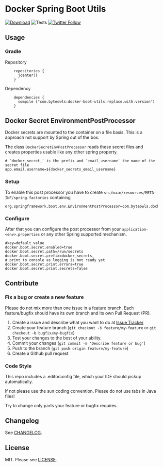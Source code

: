 # Docker Spring Boot Utils

[![Download](https://img.shields.io/bintray/v/moberwasserlechner/maven/docker-boot-utils.svg)](https://bintray.com/moberwasserlechner/maven/docker-boot-utils/_latestVersion) ![Tests](https://github.com/moberwasserlechner/docker-boot-utils/workflows/Tests/badge.svg) [![Twitter Follow](https://img.shields.io/twitter/follow/michaelowl_web.svg?style=social&label=Follow&style=flat-square)](https://twitter.com/michaelowl_web)

## Usage

### Gradle

Repository

```
    repositories {
      jcenter()
    }
```

Dependency
```
    dependencies {
      compile ("com.byteowls:docker-boot-utils:replace.with.version")
    }
```
## Docker Secret EnvironmentPostProcessor

Docker secrets are mounted to the container on a file basis. This is a approach not support by Spring out of the box.

The class `DockerSecretEnvPostProcessor` reads these secret files and creates properties usable like any other spring property.

```
# `docker_secret_` is the prefix and `email_username` the name of the secret file
app.email.username=${docker_secrets_email_username}
```

### Setup

To enable this post processor you have to create `src/main/resources/META-INF/spring.factories` containing
```
org.springframework.boot.env.EnvironmentPostProcessor=com.byteowls.docker.boot.DockerSecretEnvPostProcessor
```

### Configure

After that you can configure the post processor from your `application-<env>.properties` or any other Spring supported mechanism.

```
#key=default_value
docker.boot.secret.enabled=true
docker.boot.secret.path=/run/secrets
docker.boot.secret.prefix=docker_secrets_
# print to console as logging is not ready yet
docker.boot.secret.print.errors=true
docker.boot.secret.print.secrets=false
```

## Contribute

### Fix a bug or create a new feature

Please do not mix more than one issue in a feature branch. Each feature/bugfix should have its own branch and its own Pull Request (PR).

1. Create a issue and describe what you want to do at [Issue Tracker](https://github.com/moberwasserlechner/docker-boot-utils/issues)
2. Create your feature branch (`git checkout -b feature/my-feature` or `git checkout -b bugfix/my-bugfix`)
3. Test your changes to the best of your ability.
5. Commit your changes (`git commit -m 'Describe feature or bug'`)
6. Push to the branch (`git push origin feature/my-feature`)
7. Create a Github pull request

### Code Style

This repo includes a .editorconfig file, which your IDE should pickup automatically.

If not please use the sun coding convention. Please do not use tabs in Java files!

Try to change only parts your feature or bugfix requires.

## Changelog
See [CHANGELOG](https://github.com/moberwasserlechner/docker-boot-utils/blob/master/CHANGELOG.md).

## License

MIT. Please see [LICENSE](https://github.com/moberwasserlechner/docker-boot-utils/blob/master/LICENSE).
